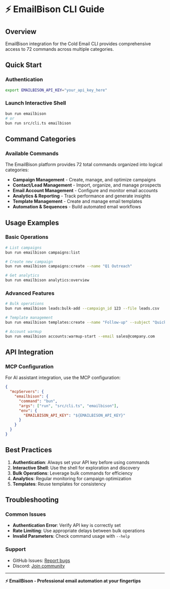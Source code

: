 # ⚡ EmailBison CLI Guide

## Overview
EmailBison integration for the Cold Email CLI provides comprehensive access to 72 commands across multiple categories.

## Quick Start

### Authentication
```bash
export EMAILBISON_API_KEY="your_api_key_here"
```

### Launch Interactive Shell
```bash
bun run emailbison
# or
bun run src/cli.ts emailbison
```

## Command Categories

### Available Commands
The EmailBison platform provides 72 total commands organized into logical categories:

- **Campaign Management** - Create, manage, and optimize campaigns
- **Contact/Lead Management** - Import, organize, and manage prospects
- **Email Account Management** - Configure and monitor email accounts
- **Analytics & Reporting** - Track performance and generate insights
- **Template Management** - Create and manage email templates
- **Automation & Sequences** - Build automated email workflows

## Usage Examples

### Basic Operations
```bash
# List campaigns
bun run emailbison campaigns:list

# Create new campaign
bun run emailbison campaigns:create --name "Q1 Outreach"

# Get analytics
bun run emailbison analytics:overview
```

### Advanced Features
```bash
# Bulk operations
bun run emailbison leads:bulk-add --campaign_id 123 --file leads.csv

# Template management
bun run emailbison templates:create --name "Follow-up" --subject "Quick follow-up"

# Account warmup
bun run emailbison accounts:warmup-start --email sales@company.com
```

## API Integration

### MCP Configuration
For AI assistant integration, use the MCP configuration:

```json
{
  "mcpServers": {
    "emailbison": {
      "command": "bun",
      "args": ["run", "src/cli.ts", "emailbison"],
      "env": {
        "EMAILBISON_API_KEY": "${EMAILBISON_API_KEY}"
      }
    }
  }
}
```

## Best Practices

1. **Authentication**: Always set your API key before using commands
2. **Interactive Shell**: Use the shell for exploration and discovery
3. **Bulk Operations**: Leverage bulk commands for efficiency
4. **Analytics**: Regular monitoring for campaign optimization
5. **Templates**: Reuse templates for consistency

## Troubleshooting

### Common Issues
- **Authentication Error**: Verify API key is correctly set
- **Rate Limiting**: Use appropriate delays between bulk operations
- **Invalid Parameters**: Check command usage with `--help`

### Support
- GitHub Issues: [Report bugs](https://github.com/jesseouellette/cold-email-cli/issues)
- Discord: [Join community](https://discord.gg/mB76X5QJ)

---

**⚡ EmailBison - Professional email automation at your fingertips**
